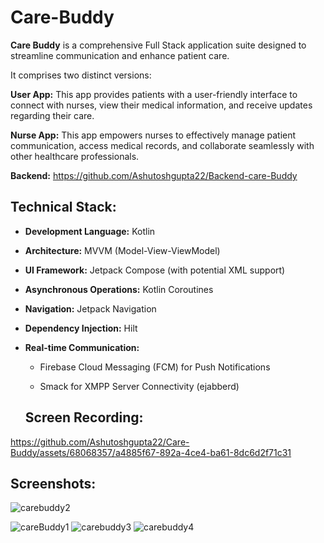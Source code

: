 # Care-Buddy

**Care Buddy** is a comprehensive Full Stack application suite designed to streamline communication and enhance patient care. 

It comprises two distinct versions:

**User App:** This app provides patients with a user-friendly interface to connect with nurses, view their medical information, and receive updates regarding their care.

**Nurse App:** This app empowers nurses to effectively manage patient communication, access medical records, and collaborate seamlessly with other healthcare professionals.

**Backend:** https://github.com/Ashutoshgupta22/Backend-care-Buddy


## Technical Stack:

* **Development Language:**  Kotlin
* **Architecture:**  MVVM (Model-View-ViewModel)
* **UI Framework:**  Jetpack Compose (with potential XML support)
* **Asynchronous Operations:**  Kotlin Coroutines
* **Navigation:**  Jetpack Navigation
* **Dependency Injection:**  Hilt
* **Real-time Communication:**

  - Firebase Cloud Messaging (FCM) for Push Notifications
  
  - Smack for XMPP Server Connectivity (ejabberd)
 

  ## Screen Recording:
  
https://github.com/Ashutoshgupta22/Care-Buddy/assets/68068357/a4885f67-892a-4ce4-ba61-8dc6d2f71c31
  
 
  ## Screenshots:

  ![carebuddy2](https://github.com/Ashutoshgupta22/Care-Buddy/assets/68068357/8ca25036-c1a9-4883-85de-6ff2979228f6)

![careBuddy1](https://github.com/Ashutoshgupta22/Care-Buddy/assets/68068357/5b6c87c4-75c4-40c2-89cc-a6b7f45a2616)
![carebuddy3](https://github.com/Ashutoshgupta22/Care-Buddy/assets/68068357/5823c1c8-5c6d-421c-bc7b-9eeee14efade)
![carebuddy4](https://github.com/Ashutoshgupta22/Care-Buddy/assets/68068357/07ca934a-08ab-4fc8-af55-46c6f6733ac9)

